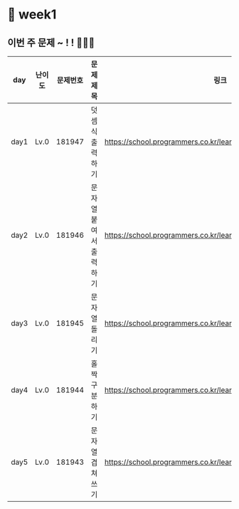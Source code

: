 # 📌 week1
## 이번 주 문제 ~ ! ! 💪💪💪
| day  | 난이도 | 문제번호     | 문제제목          |링크|
|------|-----|------|---------------|--|
| day1 |Lv.0|181947| 덧셈식 출력하기      | https://school.programmers.co.kr/learn/courses/30/lessons/181947 |
| day2 |Lv.0|181946| 문자열 붙여서 출력하기     | https://school.programmers.co.kr/learn/courses/30/lessons/181946 |
| day3 |Lv.0|181945| 문자열 돌리기 | https://school.programmers.co.kr/learn/courses/30/lessons/181945 |
| day4 |Lv.0|181944| 홀짝 구분하기 | https://school.programmers.co.kr/learn/courses/30/lessons/181944 |
| day5 |Lv.0|181943| 문자열 겹쳐쓰기    | https://school.programmers.co.kr/learn/courses/30/lessons/181943 |